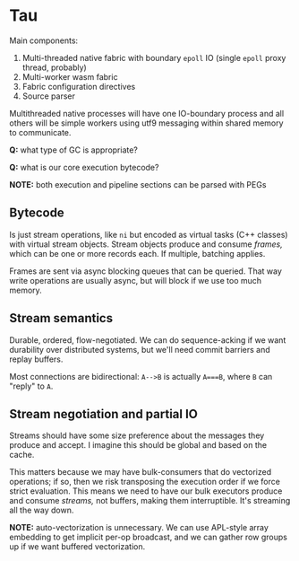 # Tau
Main components:

1. Multi-threaded native fabric with boundary `epoll` IO (single `epoll` proxy thread, probably)
2. Multi-worker wasm fabric
3. Fabric configuration directives
4. Source parser

Multithreaded native processes will have one IO-boundary process and all others will be simple workers using utf9 messaging within shared memory to communicate.

**Q:** what type of GC is appropriate?

**Q:** what is our core execution bytecode?

**NOTE:** both execution and pipeline sections can be parsed with PEGs


## Bytecode
Is just stream operations, like `ni` but encoded as virtual tasks (C++ classes) with virtual stream objects. Stream objects produce and consume _frames,_ which can be one or more records each. If multiple, batching applies.

Frames are sent via async blocking queues that can be queried. That way write operations are usually async, but will block if we use too much memory.


## Stream semantics
Durable, ordered, flow-negotiated. We can do sequence-acking if we want durability over distributed systems, but we'll need commit barriers and replay buffers.

Most connections are bidirectional: `A-->B` is actually `A===B`, where `B` can "reply" to `A`.


## Stream negotiation and partial IO
Streams should have some size preference about the messages they produce and accept. I imagine this should be global and based on the cache.

This matters because we may have bulk-consumers that do vectorized operations; if so, then we risk transposing the execution order if we force strict evaluation. This means we need to have our bulk executors produce and consume _streams,_ not buffers, making them interruptible. It's streaming all the way down.

**NOTE:** auto-vectorization is unnecessary. We can use APL-style array embedding to get implicit per-op broadcast, and we can gather row groups up if we want buffered vectorization.
